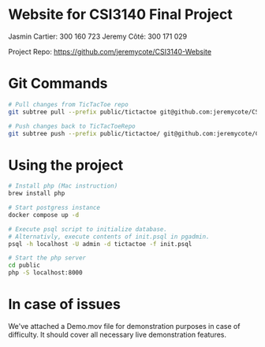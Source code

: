 # Website for CSI3140 Final Project

Jasmin Cartier: 300 160 723
Jeremy Côté: 300 171 029

Project Repo: https://github.com/jeremycote/CSI3140-Website

# Git Commands

```bash
# Pull changes from TicTacToe repo
git subtree pull --prefix public/tictactoe git@github.com:jeremycote/CSI3140-TicTacToe.git main --squash

# Push changes back to TicTacToeRepo
git subtree push --prefix public/tictactoe/ git@github.com:jeremycote/CSI3140-TicTacToe.git main
```

# Using the project

```bash
# Install php (Mac instruction)
brew install php

# Start postgress instance
docker compose up -d

# Execute psql script to initialize database.
# Alternativly, execute contents of init.psql in pgadmin.
psql -h localhost -U admin -d tictactoe -f init.psql

# Start the php server
cd public
php -S localhost:8000
```

# In case of issues

We've attached a Demo.mov file for demonstration purposes in case of difficulty. It should cover all necessary live demonstration features.
